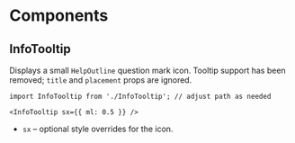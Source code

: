 # Components

## InfoTooltip

Displays a small `HelpOutline` question mark icon. Tooltip support has been removed; `title` and `placement` props are ignored.

```tsx
import InfoTooltip from './InfoTooltip'; // adjust path as needed

<InfoTooltip sx={{ ml: 0.5 }} />
```

- `sx` – optional style overrides for the icon.
